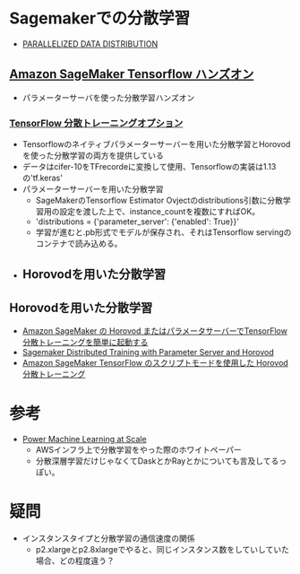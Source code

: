 # Sagemakerでの分散学習

- [PARALLELIZED DATA DISTRIBUTION](https://sagemaker-workshop.com/builtin/parallelized.html)

## [Amazon SageMaker Tensorflow ハンズオン](https://github.com/shokout/handson-201812)
- パラメーターサーバを使った分散学習ハンズオン


### [TensorFlow 分散トレーニングオプション](https://github.com/aws-samples/amazon-sagemaker-script-mode/blob/master/tf-distribution-options/tf-distributed-training.ipynb)
- Tensorflowのネイティブパラメーターサーバーを用いた分散学習とHorovodを使った分散学習の両方を提供している
- データはcifer-10をTFrecordeに変換して使用、Tensorflowの実装は1.13の'tf.keras'
- パラメーターサーバーを用いた分散学習
  - SageMakerのTensorflow Estimator Ovjectのdistributions引数に分散学習用の設定を渡した上で、instance_countを複数にすればOK。
  - 'distributions = {'parameter_server': {'enabled': True}}'
  - 学習が進むと.pb形式でモデルが保存され、それはTensorflow servingのコンテナで読み込める。
- Horovodを用いた分散学習
  - 



## Horovodを用いた分散学習 

- [Amazon SageMaker の Horovod またはパラメータサーバーでTensorFlow 分散トレーニングを簡単に起動する](https://aws.amazon.com/jp/blogs/news/launching-tensorflow-distributed-training-easily-with-horovod-or-parameter-servers-in-amazon-sagemaker/)
- [Sagemaker Distributed Training with Parameter Server and Horovod](https://github.com/aws-samples/sagemaker-horovod-distributed-training)
- [Amazon SageMaker TensorFlow のスクリプトモードを使用した Horovod 分散トレーニング](https://github.com/awslabs/amazon-sagemaker-examples/blob/master/sagemaker-python-sdk/tensorflow_script_mode_horovod/tensorflow_script_mode_horovod.ipynb)


# 参考
- [Power Machine Learning at Scale](https://d1.awsstatic.com/whitepapers/aws-power-ml-at-scale.pdf)
  - AWSインフラ上で分散学習をやった際のホワイトペーパー
  - 分散深層学習だけじゃなくてDaskとかRayとかについても言及してるっぽい。

# 疑問
- インスタンスタイプと分散学習の通信速度の関係
  - p2.xlargeとp2.8xlargeでやると、同じインスタンス数をしていしていた場合、どの程度違う？
